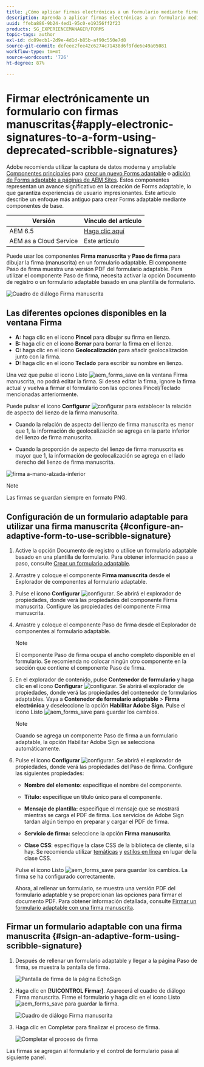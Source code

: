 ```yaml
---
title: ¿Cómo aplicar firmas electrónicas a un formulario mediante firmas manuscritas?
description: Aprenda a aplicar firmas electrónicas a un formulario mediante firmas manuscritas.
uuid: ffeba886-9b24-4ed1-95c0-e19356ff2f23
products: SG_EXPERIENCEMANAGER/FORMS
topic-tags: author
exl-id: dc89ecb1-2d9e-4d1d-b85b-af90c550e7d8
source-git-commit: defeee2fee42c6274c71438d6f9fde6e49a05081
workflow-type: tm+mt
source-wordcount: '726'
ht-degree: 87%

---
```


# Firmar electrónicamente un formulario con firmas manuscritas{#apply-electronic-signatures-to-a-form-using-deprecated-scribble-signatures}

<span class="preview"> Adobe recomienda utilizar la captura de datos moderna y ampliable [Componentes principales](https://experienceleague.adobe.com/docs/experience-manager-core-components/using/adaptive-forms/introduction.html?lang=es) para [crear un nuevo Forms adaptable](/help/forms/creating-adaptive-form-core-components.md) o [adición de Forms adaptable a páginas de AEM Sites](/help/forms/create-or-add-an-adaptive-form-to-aem-sites-page.md). Estos componentes representan un avance significativo en la creación de Forms adaptable, lo que garantiza experiencias de usuario impresionantes. Este artículo describe un enfoque más antiguo para crear Forms adaptable mediante componentes de base. </span>

| Versión | Vínculo del artículo |
| -------- | ---------------------------- |
| AEM 6.5 | [Haga clic aquí](https://experienceleague.adobe.com/docs/experience-manager-65/forms/adaptive-forms-basic-authoring/signing-forms-using-scribble.html) |
| AEM as a Cloud Service | Este artículo |


Puede usar los componentes **Firma manuscrita** y **Paso de firma** para dibujar la firma (manuscrita) en un formulario adaptable. El componente Paso de firma muestra una versión PDF del formulario adaptable. Para utilizar el componente Paso de firma, necesita activar la opción Documento de registro o un formulario adaptable basado en una plantilla de formulario.

![Cuadro de diálogo Firma manuscrita](assets/scribble-signature.png)

## Las diferentes opciones disponibles en la ventana Firma

* **A:** haga clic en el icono **Pincel** para dibujar su firma en lienzo.
* **B:** haga clic en el icono **Borrar** para borrar la firma en el lienzo.
* **C:** haga clic en el icono **Geolocalización** para añadir geolocalización junto con la firma.
* **D:** haga clic en el icono **Teclado** para escribir su nombre en lienzo.

Una vez que pulse el icono Listo ![aem_forms_save](assets/aem_forms_save.png) en la ventana Firma manuscrita, no podrá editar la firma. Si desea editar la firma, ignore la firma actual y vuelva a firmar el formulario con las opciones Pincel/Teclado mencionadas anteriormente.

Puede pulsar el icono **Configurar** ![configurar](assets/configure.png) para establecer la relación de aspecto del lienzo de la firma manuscrita.
* Cuando la relación de aspecto del lienzo de firma manuscrita es menor que 1, la información de geolocalización se agrega en la parte inferior del lienzo de firma manuscrita.


* Cuando la proporción de aspecto del lienzo de firma manuscrita es mayor que 1, la información de geolocalización se agrega en el lado derecho del lienzo de firma manuscrita.


![firma a-mano-alzada-inferior](assets/scribble-signature-aspectratio.PNG)



>[!NOTE]
>
>Las firmas se guardan siempre en formato PNG.
>

## Configuración de un formulario adaptable para utilizar una firma manuscrita {#configure-an-adaptive-form-to-use-scribble-signature}

1. Active la opción Documento de registro o utilice un formulario adaptable basado en una plantilla de formulario. Para obtener información paso a paso, consulte [Crear un formulario adaptable](creating-adaptive-form.md).
1. Arrastre y coloque el componente **Firma manuscrita** desde el Explorador de componentes al formulario adaptable.
1. Pulse el icono **Configurar** ![configurar](assets/configure.png). Se abrirá el explorador de propiedades, donde verá las propiedades del componente Firma manuscrita. Configure las propiedades del componente Firma manuscrita.
1. Arrastre y coloque el componente Paso de firma desde el Explorador de componentes al formulario adaptable.

   >[!NOTE]
   >
   >El componente Paso de firma ocupa el ancho completo disponible en el formulario. Se recomienda no colocar ningún otro componente en la sección que contiene el componente Paso de firma.

1. En el explorador de contenido, pulse **Contenedor de formulario** y haga clic en el icono **Configurar** ![configurar](assets/configure.png). Se abrirá el explorador de propiedades, donde verá las propiedades del contenedor de formularios adaptables. Vaya a **Contenedor de formulario adaptable** > **Firma electrónica** y deseleccione la opción **Habilitar Adobe Sign**. Pulse el icono Listo ![aem_forms_save](assets/aem_forms_save.png) para guardar los cambios.

   >[!NOTE]
   >
   >Cuando se agrega un componente Paso de firma a un formulario adaptable, la opción Habilitar Adobe Sign se selecciona automáticamente.

1. Pulse el icono **Configurar** ![configurar](assets/configure.png). Se abrirá el explorador de propiedades, donde verá las propiedades del Paso de firma. Configure las siguientes propiedades:

   * **Nombre del elemento**: especifique el nombre del componente.

   * **Título:** especifique un título único para el componente.
   * **Mensaje de plantilla:** especifique el mensaje que se mostrará mientras se carga el PDF de firma. Los servicios de Adobe Sign tardan algún tiempo en preparar y cargar el PDF de firma.
   * **Servicio de firma:** seleccione la opción **Firma manuscrita**.

   * **Clase CSS**: especifique la clase CSS de la biblioteca de cliente, si la hay. Se recomienda utilizar [temáticas](themes.md) y [estilos en línea](inline-style-adaptive-forms.md) en lugar de la clase CSS.

   Pulse el icono Listo ![aem_forms_save](assets/aem_forms_save.png) para guardar los cambios. La firma se ha configurado correctamente.

   Ahora, al rellenar un formulario, se muestra una versión PDF del formulario adaptable y se proporcionan las opciones para firmar el documento PDF. Para obtener información detallada, consulte [Firmar un formulario adaptable con una firma manuscrita](signing-forms-using-scribble.md#sign-an-adaptive-form-using-scribble-signature).

## Firmar un formulario adaptable con una firma manuscrita {#sign-an-adaptive-form-using-scribble-signature}

1. Después de rellenar un formulario adaptable y llegar a la página Paso de firma, se muestra la pantalla de firma.

   ![Pantalla de firma de la página EchoSign](assets/esignscribblesign.jpg)

1. Haga clic en **[!UICONTROL Firmar]**. Aparecerá el cuadro de diálogo Firma manuscrita. Firme el formulario y haga clic en el icono Listo ![aem_forms_save](assets/aem_forms_save.png) para guardar la firma.

   ![Cuadro de diálogo Firma manuscrita](assets/scribblewidget.png)

1. Haga clic en Completar para finalizar el proceso de firma.

   ![Completar el proceso de firma](assets/scribblecomplete.jpg)

Las firmas se agregan al formulario y el control de formulario pasa al siguiente panel.

